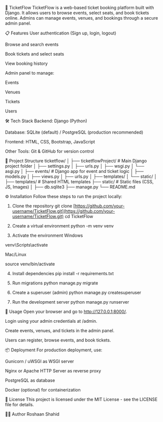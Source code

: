 🎫 TicketFlow
TicketFlow is a web-based ticket booking platform built with Django. It allows users to browse events, select seats, and book tickets online. Admins can manage events, venues, and bookings through a secure admin panel.

📋 Features
User authentication (Sign up, login, logout)

Browse and search events

Book tickets and select seats

View booking history

Admin panel to manage:

Events

Venues

Tickets

Users

🛠️ Tech Stack
Backend: Django (Python)

Database: SQLite (default) / PostgreSQL (production recommended)

Frontend: HTML, CSS, Bootstrap, JavaScript

Other Tools: Git & GitHub for version control

📁 Project Structure
ticketflow/
│
├── ticketflowProject/ # Main Django project folder
│ ├── settings.py
│ ├── urls.py
│ ├── wsgi.py
│ └── asgi.py
│
├── events/ # Django app for event and ticket logic
│ ├── models.py
│ ├── views.py
│ ├── urls.py
│ ├── templates/
│ └── static/
│
├── templates/ # Shared HTML templates
├── static/ # Static files (CSS, JS, Images)
│
├── db.sqlite3
├── manage.py
└── README.md

⚙️ Installation
Follow these steps to run the project locally:

1. Clone the repository
git clone [https://github.com/your-username/TicketFlow.git](https://github.com/your-username/TicketFlow.git)
cd TicketFlow

2. Create a virtual environment
python -m venv venv

3. Activate the environment
Windows

venv\Scripts\activate

Mac/Linux

source venv/bin/activate

4. Install dependencies
pip install -r requirements.txt

5. Run migrations
python manage.py migrate

6. Create a superuser (admin)
python manage.py createsuperuser

7. Run the development server
python manage.py runserver

🚀 Usage
Open your browser and go to http://127.0.0.1:8000/.

Login using your admin credentials at /admin.

Create events, venues, and tickets in the admin panel.

Users can register, browse events, and book tickets.

📦 Deployment
For production deployment, use:

Gunicorn / uWSGI as WSGI server

Nginx or Apache HTTP Server as reverse proxy

PostgreSQL as database

Docker (optional) for containerization

📜 License
This project is licensed under the MIT License - see the LICENSE file for details.

👨‍💻 Author
Roshaan Shahid
